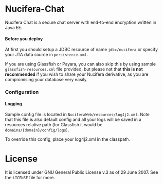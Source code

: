 # Nucifera-Chat
Nucifera Chat is a secure chat server with end-to-end encryption written in Java EE.

#### Before you deploy
At first you should setup a JDBC resource of name `jdbc/nucifera` or specify your JTA data source in `persistence.xml`.

If you are using Glassfish or Payara, you can also skip this by using sample `glassfish-resources.xml` file provided,
but please not that **this is not recommended** if you wish to share your Nucifera derivative, as you are compromising 
your database very easily.

### Configuration
#### Logging
Sample config file is located in `NuciferaWeb/resources/log4j2.xml`. Note that this file is also default config and all your logs 
will be saved in a resources relative path (for Glassfish it would be `domains/{domain}/config/logs`).

To override this config, place your log4j2.xml in the classpath.

# License
It is licensed under GNU General Public License v.3 as of 29 June 2007. See the `LICENSE` file for more.
